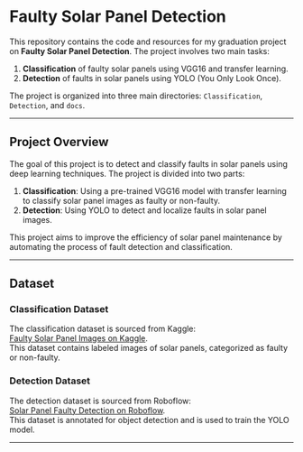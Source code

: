 # Faulty Solar Panel Detection

This repository contains the code and resources for my graduation project on **Faulty Solar Panel Detection**. The project involves two main tasks:
1. **Classification** of faulty solar panels using VGG16 and transfer learning.
2. **Detection** of faults in solar panels using YOLO (You Only Look Once).

The project is organized into three main directories: `Classification`, `Detection`, and `docs`.

---

## Project Overview

The goal of this project is to detect and classify faults in solar panels using deep learning techniques. The project is divided into two parts:
1. **Classification**: Using a pre-trained VGG16 model with transfer learning to classify solar panel images as faulty or non-faulty.
2. **Detection**: Using YOLO to detect and localize faults in solar panel images.

This project aims to improve the efficiency of solar panel maintenance by automating the process of fault detection and classification.

---

## Dataset

### Classification Dataset
The classification dataset is sourced from Kaggle:  
[Faulty Solar Panel Images on Kaggle](https://www.kaggle.com/datasets/kiyoshi732/faulty-solar-panel-images).  
This dataset contains labeled images of solar panels, categorized as faulty or non-faulty.

### Detection Dataset
The detection dataset is sourced from Roboflow:  
[Solar Panel Faulty Detection on Roboflow](https://universe.roboflow.com/6rainstorm-yqytq/solar-panel-faulty-detection).  
This dataset is annotated for object detection and is used to train the YOLO model.

---


